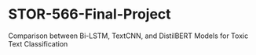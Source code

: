 # STOR-566-Final-Project
Comparison between Bi-LSTM, TextCNN, and DistilBERT Models for Toxic Text Classification
